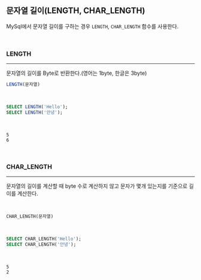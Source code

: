 ## 문자열 길이(LENGTH, CHAR_LENGTH)

MySql에서 문자열 길이를 구하는 경우 `LENGTH`, `CHAR_LENGTH` 함수를 사용한다.

<br>

### LENGTH
---

문자열의 길이를 Byte로 반환한다.(영어는 1byte, 한글은 3byte)

```sql
LENGTH(문자열)
```

<br>

```sql
SELECT LENGTH('Hello');
SELECT LENGTH('안녕');
```

<br>

```
5
6
```

<br>

### CHAR_LENGTH
---

문자열의 길이를 계산할 때 byte 수로 계산하지 않고 문자가 몇개 있는지를 기준으로 길이를 계산한다. 

<br>

```sql
CHAR_LENGTH(문자열)
```

<br>

```sql
SELECT CHAR_LENGTH('Hello');
SELECT CHAR_LENGTH('안녕');
```

<br>

```
5
2
```